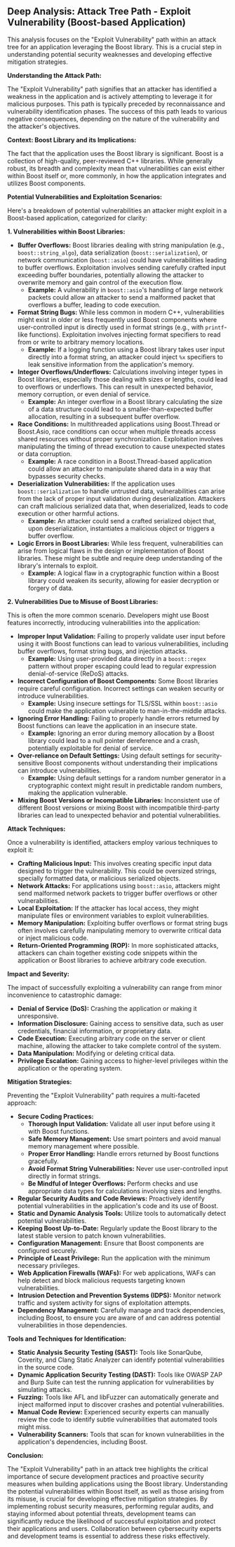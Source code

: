 ## Deep Analysis: Attack Tree Path - Exploit Vulnerability (Boost-based Application)

This analysis focuses on the "Exploit Vulnerability" path within an attack tree for an application leveraging the Boost library. This is a crucial step in understanding potential security weaknesses and developing effective mitigation strategies.

**Understanding the Attack Path:**

The "Exploit Vulnerability" path signifies that an attacker has identified a weakness in the application and is actively attempting to leverage it for malicious purposes. This path is typically preceded by reconnaissance and vulnerability identification phases. The success of this path leads to various negative consequences, depending on the nature of the vulnerability and the attacker's objectives.

**Context: Boost Library and its Implications:**

The fact that the application uses the Boost library is significant. Boost is a collection of high-quality, peer-reviewed C++ libraries. While generally robust, its breadth and complexity mean that vulnerabilities can exist either within Boost itself or, more commonly, in how the application integrates and utilizes Boost components.

**Potential Vulnerabilities and Exploitation Scenarios:**

Here's a breakdown of potential vulnerabilities an attacker might exploit in a Boost-based application, categorized for clarity:

**1. Vulnerabilities within Boost Libraries:**

* **Buffer Overflows:**  Boost libraries dealing with string manipulation (e.g., `boost::string_algo`), data serialization (`boost::serialization`), or network communication (`boost::asio`) could have vulnerabilities leading to buffer overflows. Exploitation involves sending carefully crafted input exceeding buffer boundaries, potentially allowing the attacker to overwrite memory and gain control of the execution flow.
    * **Example:** A vulnerability in `boost::asio`'s handling of large network packets could allow an attacker to send a malformed packet that overflows a buffer, leading to code execution.
* **Format String Bugs:** While less common in modern C++, vulnerabilities might exist in older or less frequently used Boost components where user-controlled input is directly used in format strings (e.g., with `printf`-like functions). Exploitation involves injecting format specifiers to read from or write to arbitrary memory locations.
    * **Example:**  If a logging function using a Boost library takes user input directly into a format string, an attacker could inject `%x` specifiers to leak sensitive information from the application's memory.
* **Integer Overflows/Underflows:**  Calculations involving integer types in Boost libraries, especially those dealing with sizes or lengths, could lead to overflows or underflows. This can result in unexpected behavior, memory corruption, or even denial of service.
    * **Example:**  An integer overflow in a Boost library calculating the size of a data structure could lead to a smaller-than-expected buffer allocation, resulting in a subsequent buffer overflow.
* **Race Conditions:**  In multithreaded applications using Boost.Thread or Boost.Asio, race conditions can occur when multiple threads access shared resources without proper synchronization. Exploitation involves manipulating the timing of thread execution to cause unexpected states or data corruption.
    * **Example:** A race condition in a Boost.Thread-based application could allow an attacker to manipulate shared data in a way that bypasses security checks.
* **Deserialization Vulnerabilities:** If the application uses `boost::serialization` to handle untrusted data, vulnerabilities can arise from the lack of proper input validation during deserialization. Attackers can craft malicious serialized data that, when deserialized, leads to code execution or other harmful actions.
    * **Example:**  An attacker could send a crafted serialized object that, upon deserialization, instantiates a malicious object or triggers a buffer overflow.
* **Logic Errors in Boost Libraries:**  While less frequent, vulnerabilities can arise from logical flaws in the design or implementation of Boost libraries. These might be subtle and require deep understanding of the library's internals to exploit.
    * **Example:** A logical flaw in a cryptographic function within a Boost library could weaken its security, allowing for easier decryption or forgery of data.

**2. Vulnerabilities Due to Misuse of Boost Libraries:**

This is often the more common scenario. Developers might use Boost features incorrectly, introducing vulnerabilities into the application:

* **Improper Input Validation:**  Failing to properly validate user input before using it with Boost functions can lead to various vulnerabilities, including buffer overflows, format string bugs, and injection attacks.
    * **Example:**  Using user-provided data directly in a `boost::regex` pattern without proper escaping could lead to regular expression denial-of-service (ReDoS) attacks.
* **Incorrect Configuration of Boost Components:**  Some Boost libraries require careful configuration. Incorrect settings can weaken security or introduce vulnerabilities.
    * **Example:**  Using insecure settings for TLS/SSL within `boost::asio` could make the application vulnerable to man-in-the-middle attacks.
* **Ignoring Error Handling:**  Failing to properly handle errors returned by Boost functions can leave the application in an insecure state.
    * **Example:**  Ignoring an error during memory allocation by a Boost library could lead to a null pointer dereference and a crash, potentially exploitable for denial of service.
* **Over-reliance on Default Settings:**  Using default settings for security-sensitive Boost components without understanding their implications can introduce vulnerabilities.
    * **Example:**  Using default settings for a random number generator in a cryptographic context might result in predictable random numbers, making the application vulnerable.
* **Mixing Boost Versions or Incompatible Libraries:**  Inconsistent use of different Boost versions or mixing Boost with incompatible third-party libraries can lead to unexpected behavior and potential vulnerabilities.

**Attack Techniques:**

Once a vulnerability is identified, attackers employ various techniques to exploit it:

* **Crafting Malicious Input:** This involves creating specific input data designed to trigger the vulnerability. This could be oversized strings, specially formatted data, or malicious serialized objects.
* **Network Attacks:** For applications using `boost::asio`, attackers might send malformed network packets to trigger buffer overflows or other vulnerabilities.
* **Local Exploitation:** If the attacker has local access, they might manipulate files or environment variables to exploit vulnerabilities.
* **Memory Manipulation:**  Exploiting buffer overflows or format string bugs often involves carefully manipulating memory to overwrite critical data or inject malicious code.
* **Return-Oriented Programming (ROP):**  In more sophisticated attacks, attackers can chain together existing code snippets within the application or Boost libraries to achieve arbitrary code execution.

**Impact and Severity:**

The impact of successfully exploiting a vulnerability can range from minor inconvenience to catastrophic damage:

* **Denial of Service (DoS):**  Crashing the application or making it unresponsive.
* **Information Disclosure:**  Gaining access to sensitive data, such as user credentials, financial information, or proprietary data.
* **Code Execution:**  Executing arbitrary code on the server or client machine, allowing the attacker to take complete control of the system.
* **Data Manipulation:**  Modifying or deleting critical data.
* **Privilege Escalation:**  Gaining access to higher-level privileges within the application or the operating system.

**Mitigation Strategies:**

Preventing the "Exploit Vulnerability" path requires a multi-faceted approach:

* **Secure Coding Practices:**
    * **Thorough Input Validation:**  Validate all user input before using it with Boost functions.
    * **Safe Memory Management:**  Use smart pointers and avoid manual memory management where possible.
    * **Proper Error Handling:**  Handle errors returned by Boost functions gracefully.
    * **Avoid Format String Vulnerabilities:**  Never use user-controlled input directly in format strings.
    * **Be Mindful of Integer Overflows:**  Perform checks and use appropriate data types for calculations involving sizes and lengths.
* **Regular Security Audits and Code Reviews:**  Proactively identify potential vulnerabilities in the application's code and its use of Boost.
* **Static and Dynamic Analysis Tools:**  Utilize tools to automatically detect potential vulnerabilities.
* **Keeping Boost Up-to-Date:**  Regularly update the Boost library to the latest stable version to patch known vulnerabilities.
* **Configuration Management:**  Ensure that Boost components are configured securely.
* **Principle of Least Privilege:**  Run the application with the minimum necessary privileges.
* **Web Application Firewalls (WAFs):**  For web applications, WAFs can help detect and block malicious requests targeting known vulnerabilities.
* **Intrusion Detection and Prevention Systems (IDPS):**  Monitor network traffic and system activity for signs of exploitation attempts.
* **Dependency Management:**  Carefully manage and track dependencies, including Boost, to ensure you are aware of and can address potential vulnerabilities in those dependencies.

**Tools and Techniques for Identification:**

* **Static Analysis Security Testing (SAST):** Tools like SonarQube, Coverity, and Clang Static Analyzer can identify potential vulnerabilities in the source code.
* **Dynamic Application Security Testing (DAST):** Tools like OWASP ZAP and Burp Suite can test the running application for vulnerabilities by simulating attacks.
* **Fuzzing:**  Tools like AFL and libFuzzer can automatically generate and inject malformed input to discover crashes and potential vulnerabilities.
* **Manual Code Review:**  Experienced security experts can manually review the code to identify subtle vulnerabilities that automated tools might miss.
* **Vulnerability Scanners:**  Tools that scan for known vulnerabilities in the application's dependencies, including Boost.

**Conclusion:**

The "Exploit Vulnerability" path in an attack tree highlights the critical importance of secure development practices and proactive security measures when building applications using the Boost library. Understanding the potential vulnerabilities within Boost itself, as well as those arising from its misuse, is crucial for developing effective mitigation strategies. By implementing robust security measures, performing regular audits, and staying informed about potential threats, development teams can significantly reduce the likelihood of successful exploitation and protect their applications and users. Collaboration between cybersecurity experts and development teams is essential to address these risks effectively.
